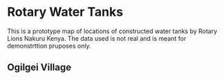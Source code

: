 # Rotary Water Tanks
This is a prototype map of locations of constructed water tanks by Rotary Lions Nakuru Kenya. The data used is not real and is meant for demonstrttion pruposes only. 

## Ogilgei Village
